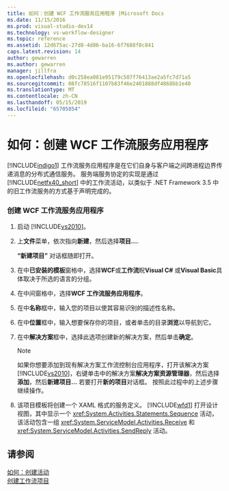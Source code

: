 ```yaml
---
title: 如何：创建 WCF 工作流服务应用程序 |Microsoft Docs
ms.date: 11/15/2016
ms.prod: visual-studio-dev14
ms.technology: vs-workflow-designer
ms.topic: reference
ms.assetid: 12d675ac-27d8-4d86-ba16-6f7688f8c841
caps.latest.revision: 14
author: gewarren
ms.author: gewarren
manager: jillfra
ms.openlocfilehash: d0c258ea081e95179c507f76413ae2a5fc7d71a5
ms.sourcegitcommit: 08fc78516f1107b83f46e2401888df4868bb1e40
ms.translationtype: MT
ms.contentlocale: zh-CN
ms.lasthandoff: 05/15/2019
ms.locfileid: "65705854"
---
```

# <a name="how-to-create-a-wcf-workflow-service-application"></a>如何：创建 WCF 工作流服务应用程序
[!INCLUDE[indigo1](../includes/indigo1-md.md)] 工作流服务应用程序是在它们自身与客户端之间跨进程边界传递消息的分布式通信服务。 服务端服务协定的实现是通过 [!INCLUDE[netfx40_short](../includes/netfx40-short-md.md)] 中的工作流活动，以类似于 .NET Framework 3.5 中的旧工作流服务的方式基于声明完成的。  
  
### <a name="to-create-a-wcf-workflow-service-application"></a>创建 WCF 工作流服务应用程序  
  
1. 启动 [!INCLUDE[vs2010](../includes/vs2010-md.md)]。  
  
2. 上**文件**菜单，依次指向**新建**，然后选择**项目...**.  
  
     **“新建项目”** 对话框随即打开。  
  
3. 在中**已安装的模板**窗格中，选择**WCF**或**工作流**眖**Visual C#** 或**Visual Basic**具体取决于所选的语言的分组。  
  
4. 在中间窗格中，选择**WCF 工作流服务应用程序**。  
  
5. 在中**名称**框中，输入您的项目以使其容易识别的描述性名称。  
  
6. 在中**位置**框中，输入想要保存你的项目，或者单击的目录**浏览**以导航到它。  
  
7. 在中**解决方案**框中，选择此选项创建新的解决方案，然后单击**确定**。  
  
    > [!NOTE]
    > 如果你想要添加到现有解决方案工作流控制台应用程序，打开该解决方案[!INCLUDE[vs2010](../includes/vs2010-md.md)]，右键单击中的解决方案**解决方案资源管理器**，然后选择**添加**，然后**新建项目...** 若要打开**新的项目**对话框。 按照此过程中的上述步骤继续操作。  
  
8. 该项目模板将创建一个 XAML 格式的服务定义。 [!INCLUDE[wfd1](../includes/wfd1-md.md)] 打开设计视图，其中显示一个 <xref:System.Activities.Statements.Sequence> 活动，该活动包含一组 <xref:System.ServiceModel.Activities.Receive> 和 <xref:System.ServiceModel.Activities.SendReply> 活动。  
  
## <a name="see-also"></a>请参阅  
 [如何：创建活动](https://msdn.microsoft.com/library/c09b1e99-21b5-4d96-9c04-ec31db3f4436)   
 [创建工作流项目](../workflow-designer/creating-a-workflow-project.md)